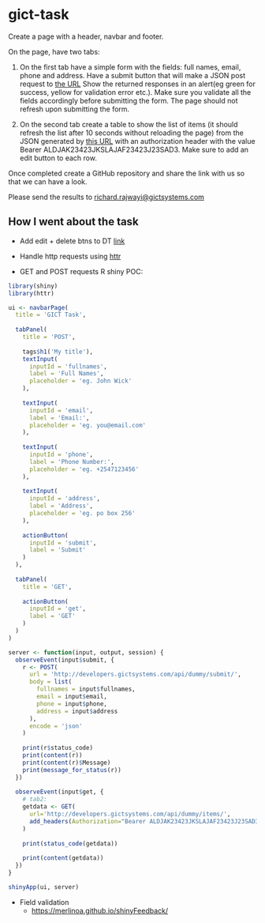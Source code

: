 # gict-task

Create a page with a header, navbar and footer. 

On the page, have two tabs:

1. On the first tab have a simple form with the fields: full names, email, phone and address. Have a submit button that will make a JSON post request to [the URL](http://developers.gictsystems.com/api/dummy/submit/) Show the returned responses in an alert(eg green for success, yellow for validation error etc.). Make sure you validate all the fields accordingly before submitting the form. The page should not refresh upon submitting the form. 

2. On the second tab create a table to show the list of items (it should refresh the list after 10 seconds without reloading the page) from the JSON generated by [this URL](http://developers.gictsystems.com/api/dummy/items/) with an authorization header with the value Bearer ALDJAK23423JKSLAJAF23423J23SAD3. Make sure to add an edit button to each row. 
    
Once completed create a GitHub repository and share the link with us so that we can have a look.

Please send the results to richard.rajwayi@gictsystems.com

## How I went about the task

- Add edit + delete btns to DT [link](https://www.r-bloggers.com/2021/01/adding-action-buttons-in-rows-of-dt-data-table-in-r-shiny/)

- Handle http requests using [httr](https://cran.r-project.org/web/packages/httr/vignettes/quickstart.html)

- GET and POST requests R shiny POC:

```r
library(shiny)
library(httr)

ui <- navbarPage(
  title = 'GICT Task', 
  
  tabPanel(
    title = 'POST', 
    
    tags$h1('My title'), 
    textInput(
      inputId = 'fullnames', 
      label = 'Full Names',
      placeholder = 'eg. John Wick'
    ), 
    
    textInput(
      inputId = 'email', 
      label = 'Email:', 
      placeholder = 'eg. you@email.com'
    ), 
    
    textInput(
      inputId = 'phone', 
      label = 'Phone Number:', 
      placeholder = 'eg. +2547123456'
    ), 
    
    textInput(
      inputId = 'address', 
      label = 'Address', 
      placeholder = 'eg. po box 256'
    ), 
    
    actionButton(
      inputId = 'submit', 
      label = 'Submit'
    )
  ), 
  
  tabPanel(
    title = 'GET', 
    
    actionButton(
      inputId = 'get', 
      label = 'GET'
    )
  )
)

server <- function(input, output, session) {
  observeEvent(input$submit, {
    r <- POST(
      url = 'http://developers.gictsystems.com/api/dummy/submit/', 
      body = list(
        fullnames = input$fullnames, 
        email = input$email, 
        phone = input$phone, 
        address = input$address
      ), 
      encode = 'json'
    )
    
    print(r$status_code)
    print(content(r))
    print(content(r)$Message)
    print(message_for_status(r))
  })
  
  observeEvent(input$get, {
    # tab2:
    getdata <- GET(
      url='http://developers.gictsystems.com/api/dummy/items/', 
      add_headers(Authorization="Bearer ALDJAK23423JKSLAJAF23423J23SAD3")
    )
    
    print(status_code(getdata))
    
    print(content(getdata))
  })
}

shinyApp(ui, server)

```

- Field validation
    - https://merlinoa.github.io/shinyFeedback/